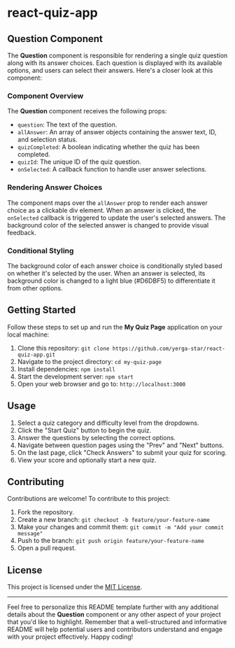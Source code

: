 
# react-quiz-app
## Question Component

The **Question** component is responsible for rendering a single quiz question along with its answer choices. Each question is displayed with its available options, and users can select their answers. Here's a closer look at this component:

### Component Overview

The **Question** component receives the following props:

- `question`: The text of the question.
- `allAnswer`: An array of answer objects containing the answer text, ID, and selection status.
- `quizCompleted`: A boolean indicating whether the quiz has been completed.
- `quizId`: The unique ID of the quiz question.
- `onSelected`: A callback function to handle user answer selections.

### Rendering Answer Choices

The component maps over the `allAnswer` prop to render each answer choice as a clickable div element. When an answer is clicked, the `onSelected` callback is triggered to update the user's selected answers. The background color of the selected answer is changed to provide visual feedback.

### Conditional Styling

The background color of each answer choice is conditionally styled based on whether it's selected by the user. When an answer is selected, its background color is changed to a light blue (#D6DBF5) to differentiate it from other options.

## Getting Started

Follow these steps to set up and run the **My Quiz Page** application on your local machine:

1. Clone this repository: `git clone https://github.com/yerga-star/react-quiz-app.git`
2. Navigate to the project directory: `cd my-quiz-page`
3. Install dependencies: `npm install`
4. Start the development server: `npm start`
5. Open your web browser and go to: `http://localhost:3000`

## Usage

1. Select a quiz category and difficulty level from the dropdowns.
2. Click the "Start Quiz" button to begin the quiz.
3. Answer the questions by selecting the correct options.
4. Navigate between question pages using the "Prev" and "Next" buttons.
5. On the last page, click "Check Answers" to submit your quiz for scoring.
6. View your score and optionally start a new quiz.

## Contributing

Contributions are welcome! To contribute to this project:

1. Fork the repository.
2. Create a new branch: `git checkout -b feature/your-feature-name`
3. Make your changes and commit them: `git commit -m "Add your commit message"`
4. Push to the branch: `git push origin feature/your-feature-name`
5. Open a pull request.

## License

This project is licensed under the [MIT License](LICENSE).

---

Feel free to personalize this README template further with any additional details about the **Question** component or any other aspect of your project that you'd like to highlight. Remember that a well-structured and informative README will help potential users and contributors understand and engage with your project effectively. Happy coding!
